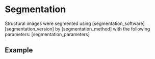 # Segmentation

Structural images were segmented using [segmentation_software]
[segmentation_version] by [segmentation_method] with the following parameters:
[segmentation_parameters]

## Example
